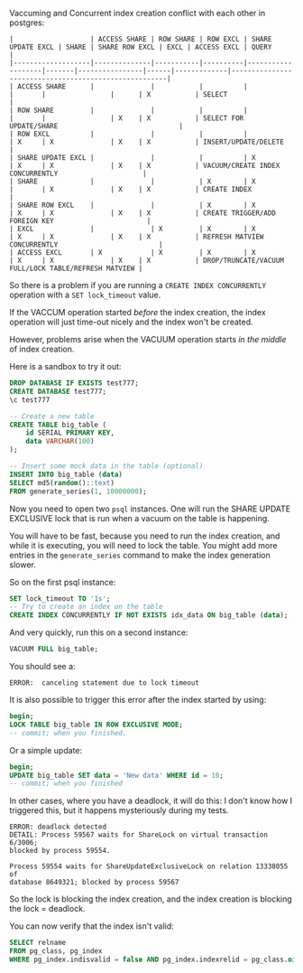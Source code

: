 Vaccuming and Concurrent index creation conflict with each other in postgres:


```
|                   | ACCESS SHARE | ROW SHARE | ROW EXCL | SHARE UPDATE EXCL | SHARE | SHARE ROW EXCL | EXCL | ACCESS EXCL | QUERY                                                |
|-------------------|--------------|-----------|----------|-------------------|-------|----------------|------|-------------|------------------------------------------------------|
| ACCESS SHARE      |              |           |          |                   |       |                |      | X           | SELECT                                               |
| ROW SHARE         |              |           |          |                   |       |                | X    | X           | SELECT FOR UPDATE/SHARE                              |
| ROW EXCL          |              |           |          |                   | X     | X              | X    | X           | INSERT/UPDATE/DELETE                                 |
| SHARE UPDATE EXCL |              |           |          | X                 | X     | X              | X    | X           | VACUUM/CREATE INDEX CONCURRENTLY                     |
| SHARE             |              |           | X        | X                 |       | X              | X    | X           | CREATE INDEX                                         |
| SHARE ROW EXCL    |              |           | X        | X                 | X     | X              | X    | X           | CREATE TRIGGER/ADD FOREIGN KEY                       |
| EXCL              |              | X         | X        | X                 | X     | X              | X    | X           | REFRESH MATVIEW CONCURRENTLY                         |
| ACCESS EXCL       | X            | X         | X        | X                 | X     | X              | X    | X           | DROP/TRUNCATE/VACUUM FULL/LOCK TABLE/REFRESH MATVIEW |
```

So there is a problem if you are running a `CREATE INDEX CONCURRENTLY`
operation with a `SET lock_timeout` value.

If the VACCUM operation started _before_ the index creation, the index
operation will just time-out nicely and the index won't be created.

However, problems arise when the VACUUM operation starts _in the middle_ of
index creation.

Here is a sandbox to try it out:


```sql
DROP DATABASE IF EXISTS test777;
CREATE DATABASE test777;
\c test777

-- Create a new table
CREATE TABLE big_table (
    id SERIAL PRIMARY KEY,
    data VARCHAR(100)
);

-- Insert some mock data in the table (optional)
INSERT INTO big_table (data)
SELECT md5(random()::text)
FROM generate_series(1, 10000000);
```

Now you need to open two `psql` instances. One will run the SHARE UPDATE
EXCLUSIVE lock that is run when a vacuum on the table is happening.

You will have to be fast, because you need to run the index creation, and while
it is executing, you will need to lock the table. You might add more entries in
the `generate_series` command to make the index generation slower.

So on the first psql instance:

```sql
SET lock_timeout TO '1s';
-- Try to create an index on the table
CREATE INDEX CONCURRENTLY IF NOT EXISTS idx_data ON big_table (data);
```

And very quickly, run this on a second instance:

```sql
VACUUM FULL big_table;
```

You should see a:

```
ERROR:  canceling statement due to lock timeout
```

It is also possible to trigger this error after the index started by using:

```sql
begin;
LOCK TABLE big_table IN ROW EXCLUSIVE MODE;
-- commit; when you finished.
```

Or a simple update:

```sql
begin;
UPDATE big_table SET data = 'New data' WHERE id = 10;
-- commit; when you finished
```

In other cases, where you have a deadlock, it will do this:
I don't know how I triggered this, but it happens mysteriously during my
tests.

```
ERROR: deadlock detected
DETAIL: Process 59567 waits for ShareLock on virtual transaction 6/3006;
blocked by process 59554.

Process 59554 waits for ShareUpdateExclusiveLock on relation 13338055 of
database 8649321; blocked by process 59567
```

So the lock is blocking the index creation, and the index creation is blocking
the lock = deadlock.

You can now verify that the index isn't valid:

```sql
SELECT relname
FROM pg_class, pg_index
WHERE pg_index.indisvalid = false AND pg_index.indexrelid = pg_class.oid;
```
